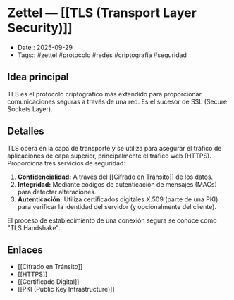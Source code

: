 # Zettel — [[TLS (Transport Layer Security)]]

- Date:: 2025-09-29
- Tags:: #zettel #protocolo #redes #criptografia #seguridad

## Idea principal
TLS es el protocolo criptográfico más extendido para proporcionar comunicaciones seguras a través de una red. Es el sucesor de SSL (Secure Sockets Layer).

## Detalles
TLS opera en la capa de transporte y se utiliza para asegurar el tráfico de aplicaciones de capa superior, principalmente el tráfico web (HTTPS). Proporciona tres servicios de seguridad:

1.  **Confidencialidad:** A través del [[Cifrado en Tránsito]] de los datos.
2.  **Integridad:** Mediante códigos de autenticación de mensajes (MACs) para detectar alteraciones.
3.  **Autenticación:** Utiliza certificados digitales X.509 (parte de una PKI) para verificar la identidad del servidor (y opcionalmente del cliente).

El proceso de establecimiento de una conexión segura se conoce como "TLS Handshake".

## Enlaces
- [[Cifrado en Tránsito]]
- [[HTTPS]]
- [[Certificado Digital]]
- [[PKI (Public Key Infrastructure)]]